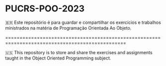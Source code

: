 # PUCRS-POO-2023
🇧🇷 Este repositório é para guardar e compartilhar os exercícios e trabalhos ministrados na matéria de Programação Orientada Ao Objeto.

================================================================================================

🇺🇸 This repository is to store and share the exercises and assignments taught in the Object Oriented Programming subject.

